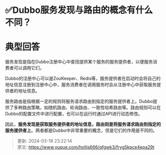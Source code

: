 # ✅Dubbo服务发现与路由的概念有什么不同？

# 典型回答


服务发现是指在Dubbo注册中心中查找提供某个服务的服务提供者，以便服务消费者可以调用它们。



Dubbo的注册中心可以是ZooKeeper、Redis等，服务提供者在启动时会将自己的地址信息注册到注册中心中，服务消费者在调用服务时会从注册中心中获取服务提供者的地址信息。



服务路由是指根据一定的规则将服务请求路由到指定的服务提供者上。Dubbo提供了多种路由策略，如随机路由、轮询路由、一致性哈希路由等。路由规则可以在Dubbo的配置文件中进行配置，也可以在运行时通过API进行动态修改。



因此，**服务发现是获取服务提供者的地址信息，路由则是将服务请求路由到指定的服务提供者上**。两者都是Dubbo中非常重要的概念，但是它们的作用是不同的。



> 更新: 2024-03-18 23:22:14  
> 原文: <https://www.yuque.com/hollis666/qfgwk3/fryg5kpce4epa29t>